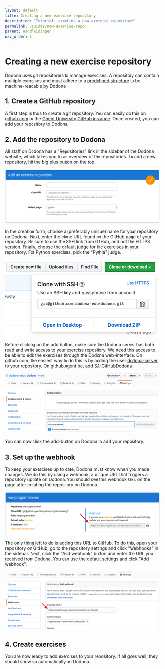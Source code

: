 ```yaml
---
layout: default
title: Creating a new exercise repository
description: "Tutorial: creating a new exercise repository"
permalink: /guides/new-exercise-repo
parent: Handleidingen
nav_order: 1
---
```


# Creating a new exercise repository

Dodona uses git repositories to manage exercises. A repository can contain multiple exercises and must adhere to a [predefined structure](/references/exercise-directory-structure) to be machine-readable by Dodona.

## 1. Create a GitHub repository

A first step is thus to create a git repository. You can easily do this on [github.com](https://github.com) or the [Ghent University GitHub instance](https://github.ugent.be). Once created, you can add your repository to Dodona.

## 2. Add the repository to Dodona

All staff on Dodona has a "Repositories" link in the sidebar of the Dodona website, which takes you to an overview of the repositories. To add a new repository, hit the big plus button on the top.

![add repository](add-repository.png)

In the creation form, choose a (preferably unique) name for your repository on Dodona. Next, enter the clone URL found on the GitHub page of your repository. Be sure to use the SSH link from GitHub, and not the HTTPS version. Finally, choose the default judge for the exercises in your repository. For Python exercises, pick the "Pythia" judge.

![github clone url](github-clone-url.png)

Before clicking on the add button, make sure the Dodona server has both read and write access to your exercise repository. We need this access to be able to edit the exercises through the Dodona web-interface. On github.com, the easiest way to do this is by adding the user [dodona-server](https://github.com/dodona-server) to your repository. On github.ugent.be, add [SA-GitHubDodona](https://github.ugent.be/SA-GitHubDodona).

![github add collaborator](github-add-collab.png)

You can now click the add-button on Dodona to add your repository.

## 3. Set up the webhook

To keep your exercises up to date, Dodona must know when you made changes. We do this by using a webhook, a unique URL that triggers a repository update on Dodona. You should see this webhook URL on the page after creating the repository on Dodona.

![webhook url](webhook-url.png)

The only thing left to do is adding this URL to GitHub. To do this, open your repository on GitHub, go to the repository settings and click "Webhooks" in the sidebar. Next, click the "Add webhook" button and enter the URL you received from Dodona. You can use the default settings and click "Add webhook".

![github webhook](github-webhook.png)

## 4. Create exercises

You are now ready to add exercises to your repository. If all goes well, they should show up automatically on Dodona.
